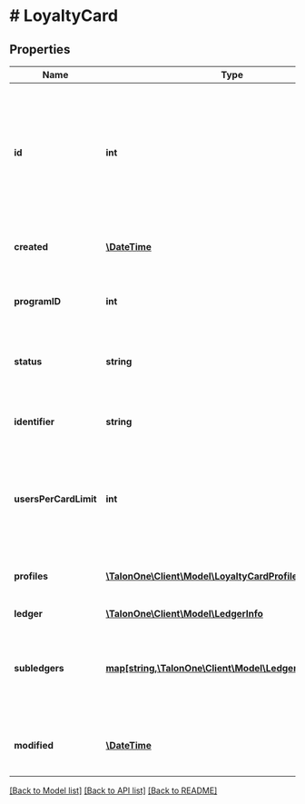 # # LoyaltyCard

## Properties

Name | Type | Description | Notes
------------ | ------------- | ------------- | -------------
**id** | **int** | Unique ID for this entity. Not to be confused with the Integration ID, which is set by your integration layer and used in most endpoints. | 
**created** | [**\DateTime**](\DateTime.md) | The exact moment this entity was created. | 
**programID** | **int** | The ID of the loyalty program that owns this entity. | 
**status** | **string** | Status of the loyalty card. Can be one of: [&#39;active&#39;, &#39;disabled&#39;] | 
**identifier** | **string** | The alphanumeric identifier of the loyalty card. | 
**usersPerCardLimit** | **int** | The max amount of user profiles a card can be shared with. 0 means unlimited. | 
**profiles** | [**\TalonOne\Client\Model\LoyaltyCardProfileRegistration[]**](LoyaltyCardProfileRegistration.md) | Integration IDs of the customers associated with the card. | [optional] 
**ledger** | [**\TalonOne\Client\Model\LedgerInfo**](LedgerInfo.md) |  | [optional] 
**subledgers** | [**map[string,\TalonOne\Client\Model\LedgerInfo]**](LedgerInfo.md) | Displays point balances of the card in the subledgers of the loyalty program. | [optional] 
**modified** | [**\DateTime**](\DateTime.md) | Timestamp of the most recent update of the loyalty card. | [optional] 

[[Back to Model list]](../../README.md#documentation-for-models) [[Back to API list]](../../README.md#documentation-for-api-endpoints) [[Back to README]](../../README.md)


